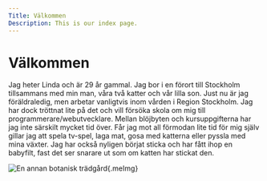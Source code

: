 ```yaml
---
Title: Välkommen
Description: This is our index page.
---
```


Välkommen
==========================

Jag heter Linda och är 29 år gammal. Jag bor i en förort till Stockholm tillsammans med min man, våra två katter och vår lilla son. Just nu är jag föräldraledig, men arbetar vanligtvis inom vården i Region Stockholm. Jag har dock tröttnat lite på det och vill försöka skola om mig till programmerare/webutvecklare. Mellan blöjbyten och kursuppgifterna har jag inte särskilt mycket tid över. Får jag mot all förmodan lite tid för mig själv gillar jag att spela tv-spel, laga mat, gosa med katterna eller pyssla med mina växter. Jag har också nyligen börjat sticka och har fått ihop en babyfilt, fast det ser snarare ut som om katten har stickat den.

![En annan botanisk trädgård](%assets_url%/img/botanical_garden2.jpg){.meImg}
